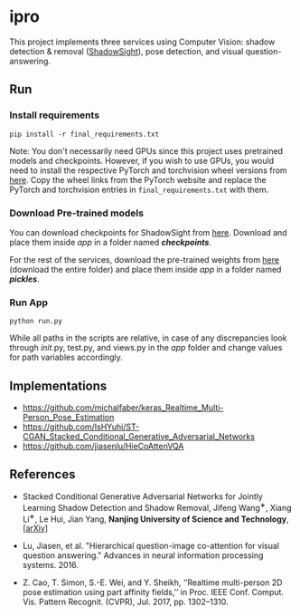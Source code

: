 # ipro

This project implements three services using Computer Vision: shadow detection & removal ([ShadowSight](https://github.com/Param-Raval/shadow-sight)), pose detection, and visual question-answering.

## Run

### Install requirements
`pip install -r final_requirements.txt`

Note: You don't necessarily need GPUs since this project uses pretrained models and checkpoints. However, if you wish to use GPUs, you would need to install the respective PyTorch and torchvision wheel versions from [here](https://download.pytorch.org/whl/torch_stable.html). Copy the wheel links from the PyTorch website and replace the PyTorch and torchvision entries in `final_requirements.txt` with them.

### Download Pre-trained models
You can download checkpoints for ShadowSight from [here](https://drive.google.com/drive/folders/1J1l21k5AoUXHxic-Bj3eXBFP--YzjFXO?usp=sharing). Download and place them inside _app_ in a folder named _**checkpoints**_.

For the rest of the services, download the pre-trained weights from [here](https://drive.google.com/drive/folders/1SwR0Qz-HbGF6PNxRg1n24YXJmrMii5Jo?usp=sharing) (download the entire folder) and place them inside _app_ in a folder named _**pickles**_.

### Run App
`python run.py`

While all paths in the scripts are relative, in case of any discrepancies look through _init_.py, test.py, and views.py in the _app_ folder and change values for path variables accordingly.

## Implementations
* https://github.com/michalfaber/keras_Realtime_Multi-Person_Pose_Estimation
* https://github.com/IsHYuhi/ST-CGAN_Stacked_Conditional_Generative_Adversarial_Networks
* https://github.com/jiasenlu/HieCoAttenVQA

## References
* Stacked Conditional Generative Adversarial Networks for Jointly Learning Shadow Detection and Shadow Removal, Jifeng Wang<sup>∗</sup>, Xiang Li<sup>∗</sup>, Le Hui, Jian Yang, **Nanjing University of Science and Technology**, [[arXiv]](https://arxiv.org/abs/1712.02478)

* Lu, Jiasen, et al. "Hierarchical question-image co-attention for visual question answering." Advances in neural information processing systems. 2016.

* Z. Cao, T. Simon, S.-E. Wei, and Y. Sheikh, ‘‘Realtime multi-person 2D pose estimation using part affinity fields,’’ in Proc. IEEE Conf. Comput. Vis. Pattern Recognit. (CVPR), Jul. 2017, pp. 1302–1310.

